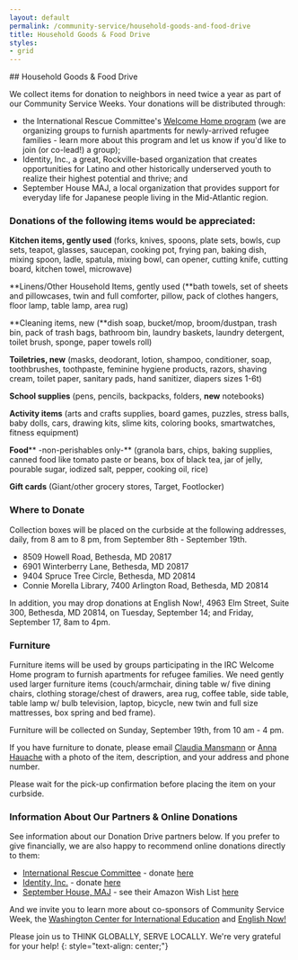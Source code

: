 ```yaml
---
layout: default
permalink: /community-service/household-goods-and-food-drive
title: Household Goods & Food Drive
styles:
- grid
---
```

<section markdown="1">
## Household Goods & Food Drive

We collect items for donation to neighbors in need twice a year as part of our Community Service Weeks. Your donations will be distributed through:

- the International Rescue Committee's [Welcome Home program](https://www.rescue.org/volunteer/refugee-welcome-home-project-volunteer) (we are organizing groups to furnish apartments for newly-arrived refugee families - learn more about this program and let us know if you'd like to join (or co-lead!) a group);
- Identity, Inc., a great, Rockville-based organization that creates opportunities for Latino and other historically underserved youth to realize their highest potential and thrive; and
- September House MAJ, a local organization that provides support for everyday life for Japanese people living in the Mid-Atlantic region.

### Donations of the following items would be appreciated:

**Kitchen items, gently used** (forks, knives, spoons, plate sets, bowls, cup sets, teapot, glasses, saucepan, cooking pot, frying pan, baking dish, mixing spoon, ladle, spatula, mixing bowl, can opener, cutting knife, cutting board, kitchen towel, microwave)

**Linens/Other Household Items, gently used (**bath towels, set of sheets and pillowcases, twin and full comforter, pillow, pack of clothes hangers, floor lamp, table lamp, area rug)

**Cleaning items, new (**dish soap, bucket/mop, broom/dustpan, trash bin, pack of trash bags, bathroom bin, laundry baskets, laundry detergent, toilet brush, sponge, paper towels roll)

**Toiletries, new** (masks, deodorant, lotion, shampoo, conditioner, soap, toothbrushes, toothpaste, feminine hygiene products, razors, shaving cream, toilet paper, sanitary pads, hand sanitizer, diapers sizes 1-6t)

**School supplies** (pens, pencils, backpacks, folders, **new** notebooks)

**Activity items** (arts and crafts supplies, board games, puzzles, stress balls, baby dolls, cars, drawing kits, slime kits, coloring books, smartwatches, fitness equipment)

**Food**** -non-perishables only-** (granola bars, chips, baking supplies, canned food like tomato paste or beans, box of black tea, jar of jelly, pourable sugar, iodized salt, pepper, cooking oil, rice)

**Gift cards** (Giant/other grocery stores, Target, Footlocker)

### Where to Donate

Collection boxes will be placed on the curbside at the following addresses, daily, from 8 am to 8 pm, from September 8th - September 19th.

- 8509 Howell Road, Bethesda, MD 20817
- 6901 Winterberry Lane, Bethesda, MD 20817
- 9404 Spruce Tree Circle, Bethesda, MD 20814
- Connie Morella Library, 7400 Arlington Road, Bethesda, MD 20814

In addition, you may drop donations at English Now!, 4963 Elm Street, Suite 300, Bethesda, MD 20814, on Tuesday, September 14; and Friday, September 17, 8am to 4pm.

### Furniture

Furniture items will be used by groups participating in the IRC Welcome Home program to furnish apartments for refugee families. We need gently used larger furniture items (couch/armchair, dining table w/ five dining chairs, clothing storage/chest of drawers, area rug, coffee table, side table, table lamp w/ bulb television, laptop, bicycle, new twin and full size mattresses, box spring and bed frame).

Furniture will be collected on Sunday, September 19th, from 10 am - 4 pm.

If you have furniture to donate, please email [Claudia Mansmann](mailto:Claudia.mansmann@gmx.de) or [Anna Hauache](mailto:amghauache@hotmail.com) with a photo of the item, description, and your address and phone number.

Please wait for the pick-up confirmation before placing the item on your curbside.

### Information About Our Partners &amp; Online Donations

See information about our Donation Drive partners below. If you prefer to give financially, we are also happy to recommend online donations directly to them:

- [International Rescue Committee](https://www.rescue.org/) - donate [here](https://www.rescue.org/announcement/donate-items-refugees)
- [Identity, Inc.](https://identity-youth.org/) - donate [here](https://identity-youth.org/donate/)
- [September House, MAJ](https://www.septemberhousemajmd.org/) - see their Amazon Wish List [here](https://www.amazon.com/hz/wishlist/ls/1ZJA4TNX9M2KF/ref=nav_wishlist_lists_2?_encoding=UTF8&amp;type=wishlist)

And we invite you to learn more about co-sponsors of Community Service Week, the [Washington Center for International Education](https://washingtoncie.org/) and [English Now!](http://english-now.com/)

Please join us to THINK GLOBALLY, SERVE LOCALLY. We're very grateful for your help!
{: style="text-align: center;"}
</section>

